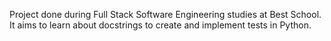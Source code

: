 Project done during Full Stack Software Engineering studies at Best School. It aims to learn about docstrings to create and implement tests in Python.
